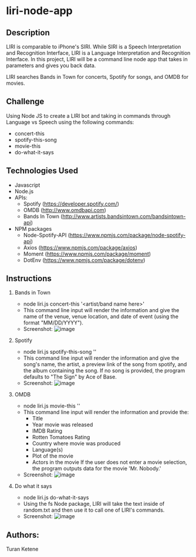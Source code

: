 # liri-node-app

## Description
LIRI is comparable to iPhone's SIRI. While SIRI is a Speech Interpretation and Recognition Interface, LIRI is a Language Interpretation and Recognition Interface. In this project,  LIRI will be a command line node app that takes in parameters and gives you back data. 

LIRI searches Bands in Town for concerts, Spotify for songs, and OMDB for movies.

## Challenge
Using Node JS to create a LIRI bot and taking in commands through Language vs Speech using the following commands:
* concert-this
* spotify-this-song
* movie-this
* do-what-it-says

## Technologies Used
* Javascript
* Node.js
* APIs: 
    * Spotify (https://developer.spotify.com/)
    * OMDB (http://www.omdbapi.com)
    * Bands In Town (http://www.artists.bandsintown.com/bandsintown-api)
* NPM packages
    * Node-Spotify-API (https://www.npmjs.com/package/node-spotify-api)
    * Axios (https://www.npmjs.com/package/axios)
    * Moment (https://www.npmjs.com/package/moment)
    * DotEnv (https://www.npmjs.com/package/dotenv)

## Instructions
1. Bands in Town
    * node liri.js concert-this '<artist/band name here>'
    * This command line input will render the information and give the name of the venue, venue location, and date of event (using the format "MM/DD/YYYY").
    * Screenshot:
    ![image](https://user-images.githubusercontent.com/52515674/66104043-477b4380-e56c-11e9-8942-b365803f6610.png)

2. Spotify
    * node liri.js spotify-this-song '<song name here>'
    * This command line input will render the information and give the song's name, the artist, a preview link of the song from spotify, and the album containing the song. If no song is provided, the program defaults to "The Sign" by Ace of Base.
    * Screenshot:
    ![image](https://user-images.githubusercontent.com/52515674/66103973-1d298600-e56c-11e9-8753-63a2e6e486a4.png)
3. OMDB
    * node liri.js movie-this '<movie name here>'
    * This command line input will render the information and provide the:
        * Title
        * Year movie was released
        * IMDB Rating
        * Rotten Tomatoes Rating
        * Country where movie was produced
        * Language(s)
        * Plot of the movie
        * Actors in the movie
    If the user does not enter a movie selection, the program outputs data for the movie 'Mr. Nobody.'
    * Screenshot:
    ![image](https://user-images.githubusercontent.com/52515674/66104257-d8521f00-e56c-11e9-8fb2-c35deedb546f.png)
4. Do what it says
    * node liri.js do-what-it-says
    * Using the fs Node package, LIRI will take the text inside of random.txt and then use it to call one of LIRI's commands.
    * Screenshot: 
    ![image](https://user-images.githubusercontent.com/52515674/66104535-b907c180-e56d-11e9-9626-7afd5f86fc8f.png)


## Authors: 
Turan Ketene

